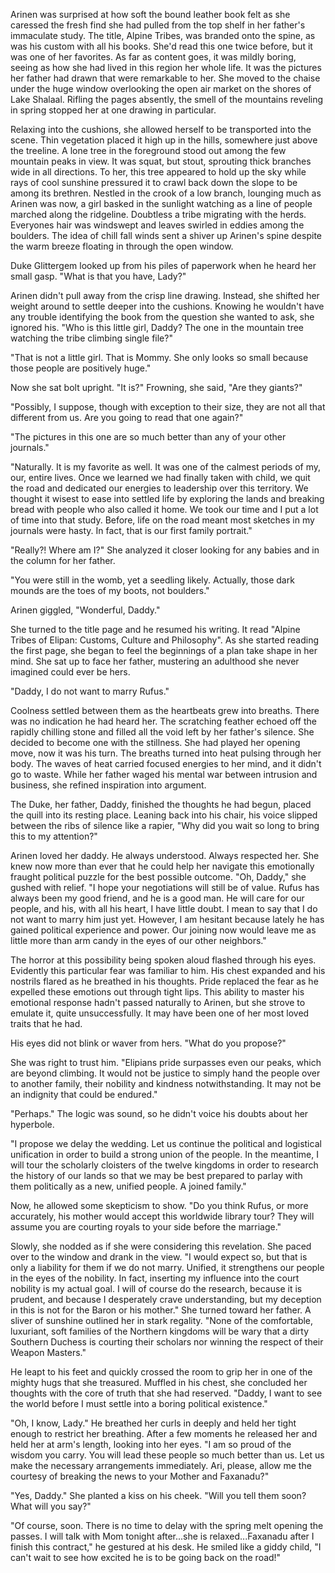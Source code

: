 Arinen was surprised at how soft the bound leather book felt as she caressed the fresh find she had pulled from the top shelf in her father's immaculate study. The title, Alpine Tribes, was branded onto the spine, as was his custom with all his books. She'd read this one twice before, but it was one of her favorites. As far as content goes, it was mildly boring, seeing as how she had lived in this region her whole life. It was the pictures her father had drawn that were remarkable to her. She moved to the chaise under the huge window overlooking the open air market on the shores of Lake Shalaal. Rifling the pages absently, the smell of the mountains reveling in spring stopped her at one drawing in particular. 

Relaxing into the cushions, she allowed herself to be transported into the scene. Thin vegetation placed it high up in the hills, somewhere just above the treeline. A lone tree in the foreground stood out among the few mountain peaks in view. It was squat, but stout, sprouting thick branches wide in all directions. To her, this tree appeared to hold up the sky while rays of cool sunshine pressured it to crawl back down the slope to be among its brethren. Nestled in the crook of a low branch, lounging much as Arinen was now, a girl basked in the sunlight watching as a line of people marched along the ridgeline. Doubtless a tribe migrating with the herds. Everyones hair was windswept and leaves swirled in eddies among the boulders. The idea of chill fall winds sent a shiver up Arinen's spine despite the warm breeze floating in through the open window.

Duke Glittergem looked up from his piles of paperwork when he heard her small gasp. "What is that you have, Lady?"

Arinen didn't pull away from the crisp line drawing. Instead, she shifted her weight around to settle deeper into the cushions. Knowing he wouldn't have any trouble identifying the book from the question she wanted to ask, she ignored his. "Who is this little girl, Daddy? The one in the mountain tree watching the tribe climbing single file?"

"That is not a little girl. That is Mommy. She only looks so small because those people are positively huge."

Now she sat bolt upright. "It is?" Frowning, she said, "Are they giants?"

"Possibly, I suppose, though with exception to their size, they are not all that different from us. Are you going to read that one again?"

"The pictures in this one are so much better than any of your other journals."

"Naturally. It is my favorite as well. It was one of the calmest periods of my, our, entire lives. Once we learned we had finally taken with child, we quit the road and dedicated our energies to leadership over this territory. We thought it wisest to ease into settled life by exploring the lands and breaking bread with people who also called it home. We took our time and I put a lot of time into that study. Before, life on the road meant most sketches in my journals were hasty. In fact, that is our first family portrait."

"Really?! Where am I?" She analyzed it closer looking for any babies and in the column for her father.

"You were still in the womb, yet a seedling likely. Actually, those dark mounds are the toes of my boots, not boulders."

Arinen giggled, "Wonderful, Daddy." 

She turned to the title page and he resumed his writing. It read "Alpine Tribes of Elipan: Customs, Culture and Philosophy". As she started reading the first page, she began to feel the beginnings of a plan take shape in her mind. She sat up to face her father, mustering an adulthood she never imagined could ever be hers. 

"Daddy, I do not want to marry Rufus."

Coolness settled between them as the heartbeats grew into breaths. There was no indication he had heard her. The scratching feather echoed off the rapidly chilling stone and filled all the void left by her father's silence. She decided to become one with the stillness. She had played her opening move, now it was his turn. The breaths turned into heat pulsing through her body. The waves of heat carried focused energies to her mind, and it didn't go to waste. While her father waged his mental war between intrusion and business, she refined inspiration into argument.

The Duke, her father, Daddy, finished the thoughts he had begun, placed the quill into its resting place. Leaning back into his chair, his voice slipped between the ribs of silence like a rapier, "Why did you wait so long to bring this to my attention?"

Arinen loved her daddy. He always understood. Always respected her. She knew now more than ever that he could help her navigate this emotionally fraught political puzzle for the best possible outcome. "Oh, Daddy," she gushed with relief. "I hope your negotiations will still be of value. Rufus has always been my good friend, and he is a good man. He will care for our people, and his, with all his heart, I have little doubt. I mean to say that I do not want to marry him just yet. However, I am hesitant because lately he has gained political experience and power. Our joining now would leave me as little more than arm candy in the eyes of our other neighbors."

The horror at this possibility being spoken aloud flashed through his eyes. Evidently this particular fear was familiar to him. His chest expanded and his nostrils flared as he breathed in his thoughts. Pride replaced the fear as he expelled these emotions out through tight lips. This ability to master his emotional response hadn't passed naturally to Arinen, but she strove to emulate it, quite unsuccessfully. It may have been one of her most loved traits that he had.

His eyes did not blink or waver from hers. "What do you propose?"

 She was right to trust him. "Elipians pride surpasses even our peaks, which are beyond climbing. It would not be justice to simply hand the people over to another family, their nobility and kindness notwithstanding. It may not be an indignity that could be endured."

 "Perhaps." The logic was sound, so he didn't voice his doubts about her hyperbole.

 "I propose we delay the wedding. Let us continue the political and logistical unification in order to build a strong union of the people. In the meantime, I will tour the scholarly cloisters of the twelve kingdoms in order to research the history of our lands so that we may be best prepared to parlay with them politically as a new, unified people. A joined family."

 Now, he allowed some skepticism to show. "Do you think Rufus, or more accurately, his mother would accept this worldwide library tour? They will assume you are courting royals to your side before the marriage."

 Slowly, she nodded as if she were considering this revelation. She paced over to the window and drank in the view. "I would expect so, but that is only a liability for them if we do not marry. Unified, it strengthens our people in the eyes of the nobility. In fact, inserting my influence into the court nobility is my actual goal. I will of course do the research, because it is prudent, and because I desperately crave understanding, but my deception in this is not for the Baron or his mother." She turned toward her father. A sliver of sunshine outlined her in stark regality. "None of the comfortable, luxuriant, soft families of the Northern kingdoms will be wary that a dirty Southern Duchess is courting their scholars nor winning the respect of their Weapon Masters."

He leapt to his feet and quickly crossed the room to grip her in one of the mighty hugs that she treasured. Muffled in his chest, she concluded her thoughts with the core of truth that she had reserved. "Daddy, I want to see the world before I must settle into a boring political existence."

"Oh, I know, Lady." He breathed her curls in deeply and held her tight enough to restrict her breathing. After a few moments he released her and held her at arm's length, looking into her eyes. "I am so proud of the wisdom you carry. You will lead these people so much better than us. Let us make the necessary arrangements immediately. Ari, please, allow me the courtesy of breaking the news to your Mother and Faxanadu?"

"Yes, Daddy." She planted a kiss on his cheek. "Will you tell them soon? What will you say?"

"Of course, soon. There is no time to delay with the spring melt opening the passes. I will talk with Mom tonight after...she is relaxed...Faxanadu after I finish this contract," he gestured at his desk. He smiled like a giddy child, "I can't wait to see how excited he is to be going back on the road!"
